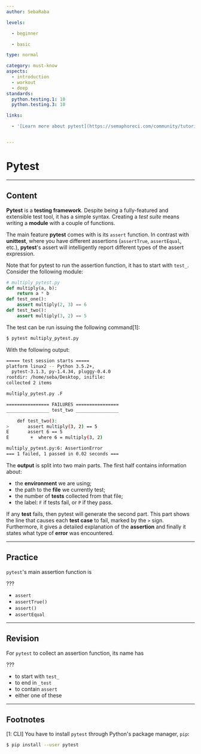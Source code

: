 ```yaml
---
author: SebaRaba

levels:

  - beginner

  - basic

type: normal

category: must-know
aspects:
  - introduction
  - workout
  - deep
standards:
  python.testing.1: 10
  python.testing.3: 10

links:

  - '[Learn more about pytest](https://semaphoreci.com/community/tutorials/testing-python-applications-with-pytest){website}'


---
```


# Pytest

---
## Content

**Pytest** is a **testing framework**. Despite being a fully-featured and extensible test tool, it has a simple syntax. Creating a *test suite* means writing a **module** with a couple of functions.

The main feature **pytest** comes with is its `assert` function. In contrast with **unittest**, where you have different assertions (`assertTrue`, `assertEqual`, etc.), **pytest**'s assert will intelligently report different types of the assert expression.

Note that for pytest to run the assertion function, it has to start with `test_`. Consider the following module:
```python
# multiply_pytest.py
def multiply(a, b):
    return a * b
def test_one():
    assert multiply(2, 3) == 6
def test_two():
    assert multiply(3, 2) == 5
```

The test can be run issuing the following command[1]:
```bash
$ pytest multiply_pytest.py
```
With the following output:
```bash
===== test session starts =====
platform linux2 -- Python 3.5.2+,
  pytest-3.1.3, py-1.4.34, pluggy-0.4.0
rootdir: /home/seba/Desktop, inifile:
collected 2 items

multiply_pytest.py .F

================ FAILURES ================
________________ test_two ________________

    def test_two():
>       assert multiply(3, 2) == 5
E       assert 6 == 5
E        +  where 6 = multiply(3, 2)

multiply_pytest.py:6: AssertionError
=== 1 failed, 1 passed in 0.02 seconds ===
```
The **output** is split into two main parts. The first half contains information about:
- the **environment** we are using;
- the path to the **file** we currently test;
- the number of **tests** collected from that file;
- the label: `F` if tests fail, or `P` if they pass.

If any **test** fails, then pytest will generate the second part. This part shows the line that causes each **test case** to fail, marked by the `>` sign. Furthermore, it gives a detailed explanation of the **assertion** and finally it states what type of **error** was encountered.

---
## Practice

`pytest`'s main assertion function is

???

* `assert`
* `assertTrue()`
* `assert()`
* `assertEqual`

---
## Revision

For `pytest` to collect an assertion function, its name has

???


* to start with `test_`
* to end in `_test`
* to contain `assert`
* either one of these

---
## Footnotes
[1: CLI]
You have to install `pytest` through Python's package manager, `pip`:
```bash
$ pip install --user pytest
```
